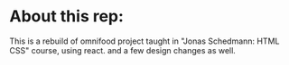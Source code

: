 # About this rep:

This is a rebuild of omnifood project taught in "Jonas Schedmann: HTML CSS" course, using react. and a few design changes as well.
